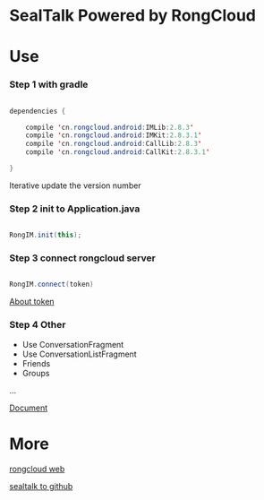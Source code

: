 # SealTalk Powered by RongCloud


# Use

### Step 1 with gradle 

```Java

dependencies {

    compile 'cn.rongcloud.android:IMLib:2.8.3'
    compile 'cn.rongcloud.android:IMKit:2.8.3.1'
    compile 'cn.rongcloud.android:CallLib:2.8.3'
    compile 'cn.rongcloud.android:CallKit:2.8.3.1'

}

```

Iterative update the version number

### Step 2 init to Application.java

```Java

RongIM.init(this);

```

### Step 3 connect rongcloud server

```Java

RongIM.connect(token)

```

[About token](http://www.rongcloud.cn/docs/index.html)

### Step 4 Other

- Use ConversationFragment
- Use ConversationListFragment
- Friends
- Groups

...

[Document](http://www.rongcloud.cn/docs/android.html)


# More

[rongcloud web](http://rongcloud.cn/)

[sealtalk to github](https://github.com/sealtalk/sealtalk-android)


